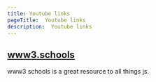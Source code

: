 ```yaml
---
title: Youtube links
pageTitle:  Youtube links
description:  Youtube links
---
```


## [www3.schools](https://www.w3schools.com/js/default.asp)

www3 schools is a great resource to all things js.